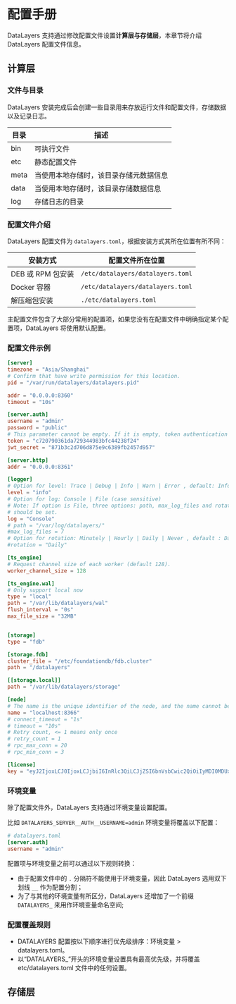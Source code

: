 # 配置手册
DataLayers 支持通过修改配置文件设置**计算层与存储层**，本章节将介绍 DataLayers 配置文件信息。

## 计算层
### 文件与目录
DataLayers 安装完成后会创建一些目录用来存放运行文件和配置文件，存储数据以及记录日志。

| 目录       | 描述                               |
| --------- | -------------------------         |
| bin       | 可执行文件                          |
| etc       | 静态配置文件                         |
| meta      | 当使用本地存储时，该目录存储元数据信息   |
| data      | 当使用本地存储时，该目录存储数据信息     |
| log       | 存储日志的目录                       |

### 配置文件介绍

DataLayers 配置文件为 `datalayers.toml`，根据安装方式其所在位置有所不同：

| 安装方式           | 配置文件所在位置                         |
| ----------------- | -------------------------             |
| DEB 或 RPM 包安装  | `/etc/datalayers/datalayers.toml`     |
| Docker 容器       | `/etc/datalayers/datalayers.toml`     |
| 解压缩包安装       | `./etc/datalayers.toml`                |

主配置文件包含了大部分常用的配置项，如果您没有在配置文件中明确指定某个配置项，DataLayers 将使用默认配置。

### 配置文件示例
```toml
[server]
timezone = "Asia/Shanghai"
# Confirm that have write permission for this location.
pid = "/var/run/datalayers/datalayers.pid"

addr = "0.0.0.0:8360"
timeout = "10s"

[server.auth]
username = "admin"
password = "public"
# This parameter cannot be empty. If it is empty, token authentication is not used
token = "c720790361da729344983bfc44238f24"
jwt_secret = "871b3c2d706d875e9c6389fb2457d957"

[server.http]
addr = "0.0.0.0:8361"

[logger]  
# Option for level: Trace | Debug | Info | Warn | Error , default: Info
level = "info"
# Option for log: Console | File (case sensitive)
# Note: If option is File, three options: path, max_log_files and rotation 
# should be set.
log = "Console"
# path = "/var/log/datalayers/"
#max_log_files = 7
# Option for rotation: Minutely | Hourly | Daily | Never , default : Daily
#rotation = "Daily"

[ts_engine]
# Request channel size of each worker (default 128).
worker_channel_size = 128

[ts_engine.wal]
# Only support local now
type = "local"
path = "/var/lib/datalayers/wal"
flush_interval = "0s"
max_file_size = "32MB"


[storage]
type = "fdb"

[storage.fdb]
cluster_file = "/etc/foundationdb/fdb.cluster"
path = "/datalayers"

[[storage.local]]
path = "/var/lib/datalayers/storage"

[node]
# The name is the unique identifier of the node, and the name cannot be repeated.
name = "localhost:8366"
# connect_timeout = "1s"
# timeout = "10s"
# Retry count, <= 1 means only once
# retry_count = 1
# rpc_max_conn = 20
# rpc_min_conn = 3

[license]
key = "eyJ2IjoxLCJ0IjoxLCJjbiI6InRlc3QiLCJjZSI6bnVsbCwic2QiOiIyMDI0MDUxNyIsInZkIjozNjUsIm5sIjoxMDAsImNsIjoyNTYsImVsIjoxMDAwLCJmcyI6W119.dLBEUr9WDhuTBllPiZ3lNXOL2YtjuvFVUYQvmc85Ak0jgqHhtoCVz09GHAqdPs8yrzMxnQRiGeK49/Puzvqi6X5X0rYEOx5eiKuifWEkYnXDjtUfdvY79Z4p1SWi5h56hyyyvgrc6lPCWnccqM+JWNWA1a3QHo6V288KBQPFZvOcUY1Kl6F9lHHs5NVx/Wq+92cqg+VJ+ONivxwt3Y35VRelFczARLrpYdngpUQtvXud4nRGuDTj4YkhEZAgpjZXg7WMS8w54zboDOPKcLL5bhUTYa4WSinhSeWLEniISPu0/TihSlXsp/UqamUnb+NHa2sjMTKzAp0CeOZwZA++fQ=="

```

### 环境变量

除了配置文件外，DataLayers 支持通过环境变量设置配置。

比如 `DATALAYERS_SERVER__AUTH__USERNAME=admin` 环境变量将覆盖以下配置：

```toml
# datalayers.toml
[server.auth]
username = "admin"
```

配置项与环境变量之前可以通过以下规则转换：
* 由于配置文件中的 `.` 分隔符不能使用于环境变量，因此 DataLayers 选用双下划线 `__` 作为配置分割；
* 为了与其他的环境变量有所区分，DataLayers 还增加了一个前缀 `DATALAYERS_` 来用作环境变量命名空间;

### 配置覆盖规则
* DATALAYERS 配置按以下顺序进行优先级排序：环境变量 > datalayers.toml。
* 以“DATALAYERS_”开头的环境变量设置具有最高优先级，并将覆盖 etc/datalayers.toml 文件中的任何设置。


## 存储层


